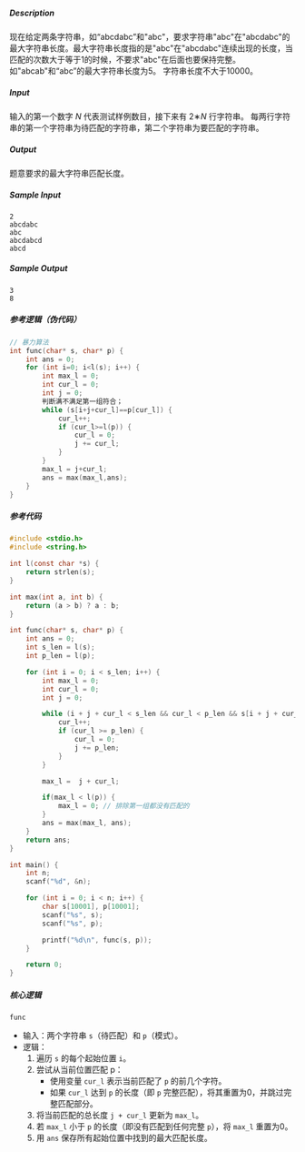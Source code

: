 ##### Description

现在给定两条字符串，如“abcdabc”和"abc"，要求字符串"abc"在"abcdabc"的最大字符串长度。最大字符串长度指的是"abc"在"abcdabc"连续出现的长度，当匹配的次数大于等于1的时候，不要求"abc"在后面也要保持完整。如"abcab"和“abc”的最大字符串长度为5。
字符串长度不大于10000。

##### Input

输入的第一个数字 *N* 代表测试样例数目，接下来有 2∗*N* 行字符串。
每两行字符串的第一个字符串为待匹配的字符串，第二个字符串为要匹配的字符串。

##### Output

题意要求的最大字符串匹配长度。

##### Sample Input

```
2
abcdabc
abc
abcdabcd
abcd
```

##### Sample Output

```
3
8
```

##### 参考逻辑（伪代码）

```c
// 暴力算法
int func(char* s, char* p) {
    int ans = 0;
    for (int i=0; i<l(s); i++) {
        int max_l = 0;
        int cur_l = 0;
        int j = 0;
        判断满不满足第一组符合；
        while (s[i+j+cur_l]==p[cur_l]) {
            cur_l++;
            if (cur_l>=l(p)) {
                cur_l = 0;
                j += cur_l;
            }
        }
        max_l = j+cur_l;
        ans = max(max_l,ans);
    }
}
```

##### 参考代码

```c
#include <stdio.h>
#include <string.h>

int l(const char *s) {
    return strlen(s);
}

int max(int a, int b) {
    return (a > b) ? a : b;
}

int func(char* s, char* p) {
    int ans = 0;
    int s_len = l(s);
    int p_len = l(p);

    for (int i = 0; i < s_len; i++) {
        int max_l = 0;
        int cur_l = 0;
        int j = 0;

        while (i + j + cur_l < s_len && cur_l < p_len && s[i + j + cur_l] == p[cur_l]) {
            cur_l++;
            if (cur_l >= p_len) {
                cur_l = 0;
                j += p_len; 
            }
        }

        max_l =  j + cur_l; 

        if(max_l < l(p)) {
            max_l = 0; // 排除第一组都没有匹配的
        }
        ans = max(max_l, ans); 
    }
    return ans;
}

int main() {
    int n;
    scanf("%d", &n); 

    for (int i = 0; i < n; i++) {
        char s[10001], p[10001];
        scanf("%s", s); 
        scanf("%s", p); 

        printf("%d\n", func(s, p));
    }

    return 0;
}
```

##### **核心逻辑**

 `func`

- 输入：两个字符串 `s`（待匹配）和 `p`（模式）。
- 逻辑：
  1. 遍历 `s` 的每个起始位置 `i`。
  2. 尝试从当前位置匹配 p：
     - 使用变量 `cur_l` 表示当前匹配了 `p` 的前几个字符。
     - 如果 `cur_l` 达到 `p` 的长度（即 `p` 完整匹配），将其重置为0，并跳过完整匹配部分。
  3. 将当前匹配的总长度 `j + cur_l` 更新为 `max_l`。
  4. 若 `max_l` 小于 `p` 的长度（即没有匹配到任何完整 `p`），将 `max_l` 重置为0。
  5. 用 `ans` 保存所有起始位置中找到的最大匹配长度。